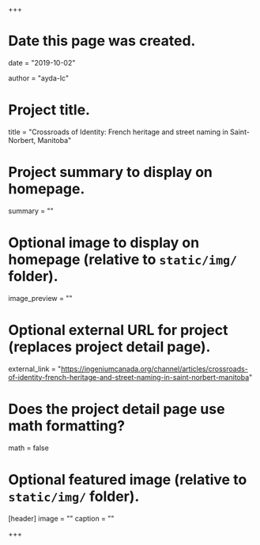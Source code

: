+++
# Date this page was created.
date = "2019-10-02"

author = "ayda-lc"

# Project title.
title = "Crossroads of Identity: French heritage and street naming in Saint-Norbert, Manitoba"

# Project summary to display on homepage.
summary = ""

# Optional image to display on homepage (relative to `static/img/` folder).
image_preview = ""

# Optional external URL for project (replaces project detail page).
external_link = "https://ingeniumcanada.org/channel/articles/crossroads-of-identity-french-heritage-and-street-naming-in-saint-norbert-manitoba"

# Does the project detail page use math formatting?
math = false

# Optional featured image (relative to `static/img/` folder).
[header]
image = ""
caption = ""

+++
